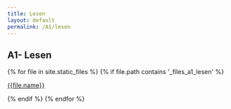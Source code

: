 ```yaml
---
title: Lesen
layout: default
permalink: /A1/lesen
---
```


## A1- Lesen
<div>
{% for file in site.static_files %}
    {% if file.path contains '_files_a1_lesen' %}   
        <p> 
            <a href="{{site.url}}{{file.path}}" target="_blank" rel="noopener noreferrer">{{file.name}}</a>
        </p>
    {% endif %}
{% endfor %}
</div>

